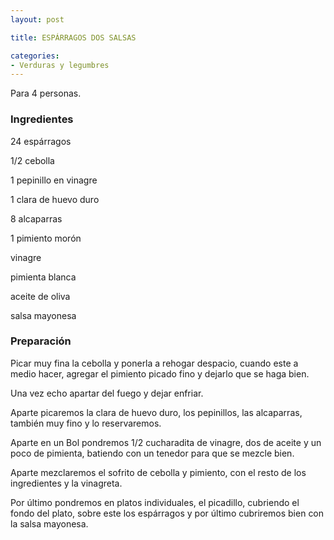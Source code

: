 ```yaml
---
layout: post

title: ESPÁRRAGOS DOS SALSAS

categories:
- Verduras y legumbres
---
```

Para 4 personas.

<h3>Ingredientes</h3>

24 espárragos

1/2 cebolla

1 pepinillo en vinagre

1 clara de huevo duro

8 alcaparras

1 pimiento morón

vinagre

pimienta blanca

aceite de oliva

salsa mayonesa

<h3>Preparación</h3>

Picar muy fina la cebolla y ponerla a rehogar despacio, cuando este a medio hacer, agregar el pimiento picado fino y dejarlo que se haga bien.

Una vez echo apartar del fuego y dejar enfriar.

Aparte picaremos la clara de huevo duro, los pepinillos, las alcaparras, también muy fino y lo reservaremos.

Aparte en un Bol pondremos 1/2 cucharadita de vinagre, dos de aceite y un poco de pimienta, batiendo con un tenedor para que se mezcle bien.

Aparte mezclaremos el sofrito de cebolla y pimiento, con el resto de los ingredientes y la vinagreta.

Por último pondremos en platos individuales, el picadillo, cubriendo el fondo del plato, sobre este los espárragos y por último cubriremos bien con la salsa mayonesa.
